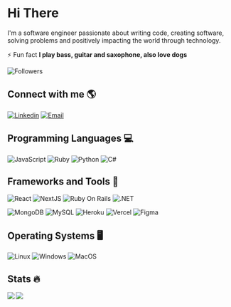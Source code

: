 # **Hi There**

I'm a software engineer passionate about writing code, creating software, solving problems and positively impacting the world through technology.

⚡ Fun fact **I play bass, guitar and saxophone, also love dogs**

![Followers](https://img.shields.io/github/followers/gabrielloppes?logo=github&style=for-the-badge)

## **Connect with me** 🌎

[![Linkedin](https://img.shields.io/badge/LinkedIn-0077B5?style=for-the-badge&logo=linkedin&logoColor=white)](https://www.linkedin.com/in/gabriellopees/)
[![Email](https://img.shields.io/badge/Microsoft_Outlook-0078D4?style=for-the-badge&logo=microsoft-outlook&logoColor=white)](mailto:gabriellopees@hotmail.com)


## **Programming Languages** :computer:

![JavaScript](https://img.shields.io/badge/JavaScript-323330?style=for-the-badge&logo=javascript&logoColor=F7DF1E)
![Ruby](https://img.shields.io/badge/Ruby-CC342D?style=for-the-badge&logo=ruby&logoColor=white)
![Python](https://img.shields.io/badge/Python-3776AB?style=for-the-badge&logo=python&logoColor=yellow)
![C#](https://img.shields.io/badge/C%23-239120?style=for-the-badge&logo=c-sharp&logoColor=white)

## **Frameworks and Tools** :toolbox:

![React](https://img.shields.io/badge/React-20232A?style=for-the-badge&logo=react&logoColor=61DAFB)
![NextJS](https://img.shields.io/badge/next.js-000000?style=for-the-badge&logo=nextdotjs&logoColor=white)
![Ruby On Rails](https://img.shields.io/badge/Ruby_on_Rails-CC0000?style=for-the-badge&logo=ruby-on-rails&logoColor=white)
![.NET](https://img.shields.io/badge/.NET-512BD4?style=for-the-badge&logo=dotnet&logoColor=white)

![MongoDB](https://img.shields.io/badge/MongoDB-4EA94B?style=for-the-badge&logo=mongodb&logoColor=white)
![MySQL](https://img.shields.io/badge/MySQL-00000F?style=for-the-badge&logo=mysql&logoColor=white)
![Heroku](https://img.shields.io/badge/Heroku-430098?style=for-the-badge&logo=heroku&logoColor=white)
![Vercel](https://img.shields.io/badge/Vercel-000000?style=for-the-badge&logo=vercel&logoColor=white)
![Figma](https://img.shields.io/badge/Figma-F24E1E?style=for-the-badge&logo=figma&logoColor=white)

## **Operating Systems** :desktop_computer:	
![Linux](https://img.shields.io/badge/Linux-FCC624?style=for-the-badge&logo=linux&logoColor=black)
![Windows](https://img.shields.io/badge/Windows-0078D6?style=for-the-badge&logo=windows&logoColor=white)
![MacOS](https://img.shields.io/badge/mac%20os-000000?style=for-the-badge&logo=apple&logoColor=white)

## **Stats** 🔥
 
<img src="https://github-readme-stats.gabrielloppes.vercel.app/api?username=gabrielparaizo&show_icons=true&hide_border=true&count_private=true&include_all_commits=true">

<img align="left" src="https://github-readme-stats.gabrielparaizo.vercel.app/api/top-langs/?username=gabrielparaizo&hide=HTML&hide_border=true&layout=compact">

